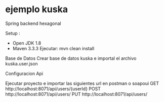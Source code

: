 # ejemplo kuska
Spring backend hexagonal

Setup :
- Open JDK 1.8
- Maven 3.3.3
Ejecutar: mvn clean install

Base de Datos
Crear base de datos kuska e importal el archivo kuska.user.json

Configuracion Api

Ejecutar proyecto e importar las siguientes url en postman o soapoui
GET http://localhost:8071/api/users/{userId}
POST http://localhost:8071/api/users/
PUT http://localhost:8071/api/users/